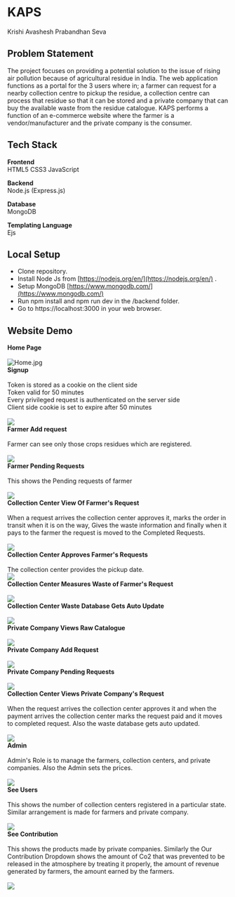 # KAPS
Krishi Avashesh Prabandhan Seva

## Problem Statement
The project focuses on providing a potential solution to the issue of rising air pollution because of agricultural residue in India.
The web application functions as a portal for the 3 users where in; a farmer can request for a nearby collection centre to pickup the residue, a collection centre can process that residue so that it can be stored and a private company that can buy the available waste from the residue catalogue.
KAPS performs a function of an e-commerce website where the farmer is a vendor/manufacturer and the private company is the consumer.
## Tech Stack
**Frontend** \
HTML5
CSS3
JavaScript

**Backend**\
Node.js (Express.js)

**Database**\
MongoDB

**Templating Language**\
Ejs

## Local Setup
* Clone repository.
* Install Node Js from [https://nodejs.org/en/](https://nodejs.org/en/) .
* Setup MongoDB [https://www.mongodb.com/](https://www.mongodb.com/)
* Run npm install and npm run dev in the /backend folder.
* Go to https://localhost:3000 in your web browser.


## Website Demo
**Home Page** \
\
![Home.jpg](../KAPS/backend/public/images/Home.jpg)\
**Signup** \
\
Token is stored as a cookie on the client side\
Token valid for 50 minutes\
Every privileged request is authenticated on the server side\
Client side cookie is set to expire after 50 minutes\
\
<img src="../KAPS/backend/public/images/Signup.jpg" >\
**Farmer Add request**\
\
Farmer can see only those crops residues which are registered.\
\
<img src="../KAPS/backend/public/images/AddRF.png" >\
**Farmer Pending Requests**\
\
This shows the Pending requests of farmer\
\
<img src="../KAPS/backend/public/images/FPend.jpg" >\
**Collection Center View Of Farmer's Request**\
\
When a request arrives the collection center approves it, marks the order in transit when it is on the way, Gives the waste information and finally when it pays to the farmer the request is moved to the Completed Requests.\
\
<img src="../KAPS/backend/public/images/CFR.jpg" >\
**Collection Center Approves Farmer's Requests**\
\
The collection center provides the pickup date.
\
<img src="../KAPS/backend/public/images/ApproveF.jpg" >\
**Collection Center Measures Waste of Farmer's Request**\
\
<img src="../KAPS/backend/public/images/WasteF.jpg" >\
**Collection Center Waste Database Gets Auto Update**\
\
<img src="../KAPS/backend/public/images/Waste.jpg" >\
**Private Company Views Raw Catalogue**\
\
<img src="../KAPS/backend/public/images/RC.jpg" >\
**Private Company Add Request**\
\
<img src="../KAPS/backend/public/images/PAddR.png" >\
**Private Company Pending Requests**\
\
<img src="../KAPS/backend/public/images/PCpend.jpg" >\
**Collection Center Views Private Company's Request**\
\
When the request arrives the collection center approves it and when the payment arrives the collection center marks the request paid and it moves to completed request. Also the waste database gets auto updated.\
\
<img src="../KAPS/backend/public/images/CCP.jpg" >\
**Admin**\
\
Admin's Role is to manage the farmers, collection centers, and private companies. Also the Admin sets the prices.\
\
<img src="../KAPS/backend/public/images/AdminSetp.jpg" >\
**See Users**\
\
This shows the number of collection centers registered in a particular state. Similar arrangement is made for farmers and private company.\
\
<img src="../KAPS/backend/public/images/CCDet.jpg" >\
**See Contribution**\
\
This shows the products made by private companies.
Similarly the Our Contribution Dropdown shows the amount of Co2 that was prevented to be released in the atmosphere by treating it properly, the amount of revenue generated by farmers, the amount earned by the farmers.\
\
<img src="../KAPS/backend/public/images/Product.jpg" >

